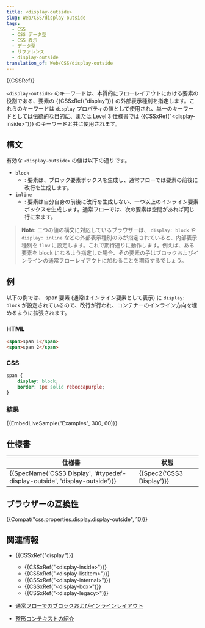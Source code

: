 ```yaml
---
title: <display-outside>
slug: Web/CSS/display-outside
tags:
  - CSS
  - CSS データ型
  - CSS 表示
  - データ型
  - リファレンス
  - display-outside
translation_of: Web/CSS/display-outside
---
```

{{CSSRef}}

`<display-outside>` のキーワードは、本質的にフローレイアウトにおける要素の役割である、要素の {{CSSxRef("display")}} の外部表示種別を指定します。これらのキーワードは `display` プロパティの値として使用され、単一のキーワードとしては伝統的な目的に、または Level 3 仕様書では {{CSSxRef("&lt;display-inside&gt;")}} のキーワードと共に使用されます。

## 構文

有効な `<display-outside>` の値は以下の通りです。

- `block`
  - : 要素は、ブロック要素ボックスを生成し、通常フローでは要素の前後に改行を生成します。
- `inline`
  - : 要素は自分自身の前後に改行を生成しない、一つ以上のインライン要素ボックスを生成します。通常フローでは、次の要素は空間があれば同じ行に来ます。

> **Note:** 二つの値の構文に対応しているブラウザーは、 `display: block` や `display: inline` などの外部表示種別のみが指定されていると、内部表示種別を `flow` に設定します。これで期待通りに動作します。例えば、ある要素を block になるよう指定した場合、その要素の子はブロックおよびインラインの通常フローレイアウトに加わることを期待するでしょう。

<h2 id="Examples">例</h2>

以下の例では、 span 要素 (通常はインライン要素として表示) に `display: block` が設定されているので、改行が行われ、コンテナーのインライン方向を埋めるように拡張されます。

### HTML

```html
<span>span 1</span>
<span>span 2</span>
```

### CSS

```css
span {
    display: block;
    border: 1px solid rebeccapurple;
}
```

### 結果

{{EmbedLiveSample("Examples", 300, 60)}}

## 仕様書

| 仕様書                                                                                        | 状態                           |
| ---------------------------------------------------------------------------------------------------- | -------------------------------- |
| {{SpecName('CSS3 Display', '#typedef-display-outside', 'display-outside')}} | {{Spec2('CSS3 Display')}} |

## ブラウザーの互換性

{{Compat("css.properties.display.display-outside", 10)}}

## 関連情報

- {{CSSxRef("display")}}

  - {{CSSxRef("&lt;display-inside&gt;")}}
  - {{CSSxRef("&lt;display-listitem&gt;")}}
  - {{CSSxRef("&lt;display-internal&gt;")}}
  - {{CSSxRef("&lt;display-box&gt;")}}
  - {{CSSxRef("&lt;display-legacy&gt;")}}

- [通常フローでのブロックおよびインラインレイアウト](/ja/docs/Web/CSS/CSS_Flow_Layout/Block_and_Inline_Layout_in_Normal_Flow)
- [整形コンテキストの紹介](/ja/docs/Web/CSS/CSS_Flow_Layout/Intro_to_formatting_contexts)
